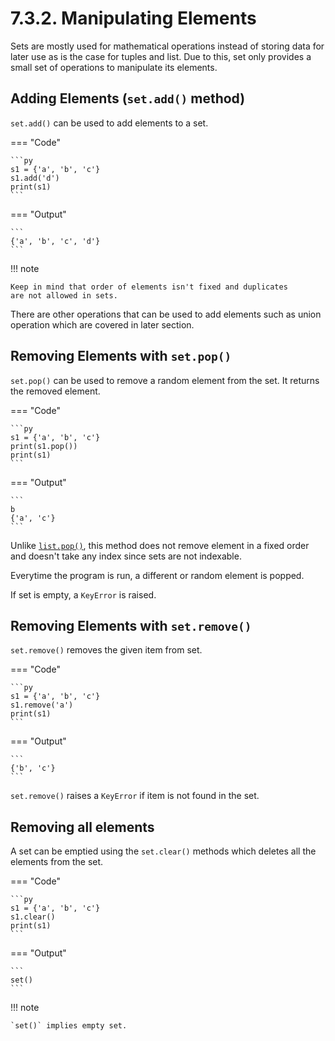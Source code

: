 # 7.3.2. Manipulating Elements
Sets are mostly used for mathematical operations instead of storing
data for later use as is the case for tuples and list. Due to this,
set only provides a small set of operations to manipulate its elements.

## Adding Elements (`set.add()` method)
`set.add()` can be used to add elements to a set.

=== "Code"

    ```py
    s1 = {'a', 'b', 'c'}
    s1.add('d')
    print(s1)
    ```

=== "Output"

    ```
    {'a', 'b', 'c', 'd'}
    ```

!!! note

    Keep in mind that order of elements isn't fixed and duplicates
    are not allowed in sets.

There are other operations that can be used to add elements such
as union operation which are covered in later section.

## Removing Elements with `set.pop()`
`set.pop()` can be used to remove a random element from the set. It
returns the removed element.

=== "Code"

    ```py
    s1 = {'a', 'b', 'c'}
    print(s1.pop())
    print(s1)
    ```

=== "Output"

    ```
    b
    {'a', 'c'}
    ```

Unlike [`list.pop()`](../lists/manipulating-elements.md#removing-elements-methods), this method does not remove element
in a fixed order and doesn't take any index since sets are not
indexable.

Everytime the program is run, a different or random element is popped.

If set is empty, a `KeyError` is raised.

## Removing Elements with `set.remove()`
`set.remove()` removes the given item from set.

=== "Code"

    ```py
    s1 = {'a', 'b', 'c'}
    s1.remove('a')
    print(s1)
    ```

=== "Output"

    ```
    {'b', 'c'}
    ```

`set.remove()` raises a `KeyError` if item is not found in
the set.

## Removing all elements
A set can be emptied using the `set.clear()` methods which
deletes all the elements from the set.

=== "Code"

    ```py
    s1 = {'a', 'b', 'c'}
    s1.clear()
    print(s1)
    ```

=== "Output"

    ```
    set()
    ```

!!! note

    `set()` implies empty set.

